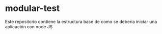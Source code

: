 modular-test
============

Este repositorio contiene la estructura base de como se deberia iniciar una aplicación con node JS 
